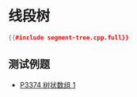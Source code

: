 # 线段树

```cpp
{{#include segment-tree.cpp.full}}
```

## 测试例题

- [P3374 树状数组 1](https://www.luogu.com.cn/problem/P3374)
